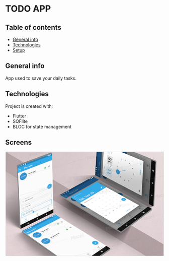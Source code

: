 # TODO APP

## Table of contents
* [General info](#general-info)
* [Technologies](#technologies)
* [Setup](#setup)

## General info
App used to save your daily tasks.
	
## Technologies
Project is created with:
* Flutter
* SQFlite
* BLOC for state management
	
## Screens
![](images/image.png)